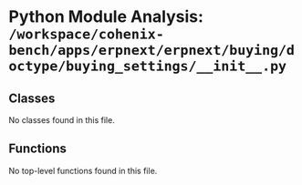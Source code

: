 # Python Module Analysis: `/workspace/cohenix-bench/apps/erpnext/erpnext/buying/doctype/buying_settings/__init__.py`

## Classes

No classes found in this file.


## Functions

No top-level functions found in this file.
